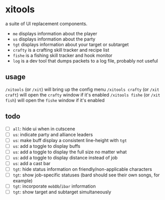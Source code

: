 # xitools
a suite of UI replacement components.
- `me` displays information about the player
- `us` displays information about the party
- `tgt` displays information about your target or subtarget
- `crafty` is a crafting skill tracker and recipe list
- `fishe` is a fishing skill tracker and hook monitor
- `log` is a dev tool that dumps packets to a log file, probably not useful

## usage
`/xitools` (or `/xit`) will bring up the config menu
`/xitools crafty` (or `/xit craft`) will open the `crafty` window if it's enabled
`/xitools fishe` (or `/xit fish`) will open the `fishe` window if it's enabled

## todo
- [ ] `all`: hide ui when in cutscene
- [ ] `us`: indicate party and alliance leaders
- [ ] `us`: make buff display a consistent line-height with `tgt`
- [ ] `us`: add a toggle to display buffs
- [ ] `us`: add a toggle to display the full size no matter what
- [ ] `us`: add a toggle to display distance instead of job
- [ ] `us`: add a cast bar
- [ ] `tgt`: hide status information on friendly/non-applicable characters
- [ ] `tgt`: show job-specific statuses (bard should see their own songs, for example)
- [ ] `tgt`: incorporate `mobDb`/`ibar` information
- [ ] `tgt`: show target and subtarget simultaneously
